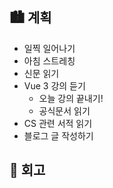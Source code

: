 ## 🏙️ 계획

- 일찍 일어나기
- 아침 스트레칭
- 신문 읽기
- Vue 3 강의 듣기
  - 오늘 강의 끝내기!
  - 공식문서 읽기
- CS 관련 서적 읽기
- 블로그 글 작성하기

## 🌆 회고
